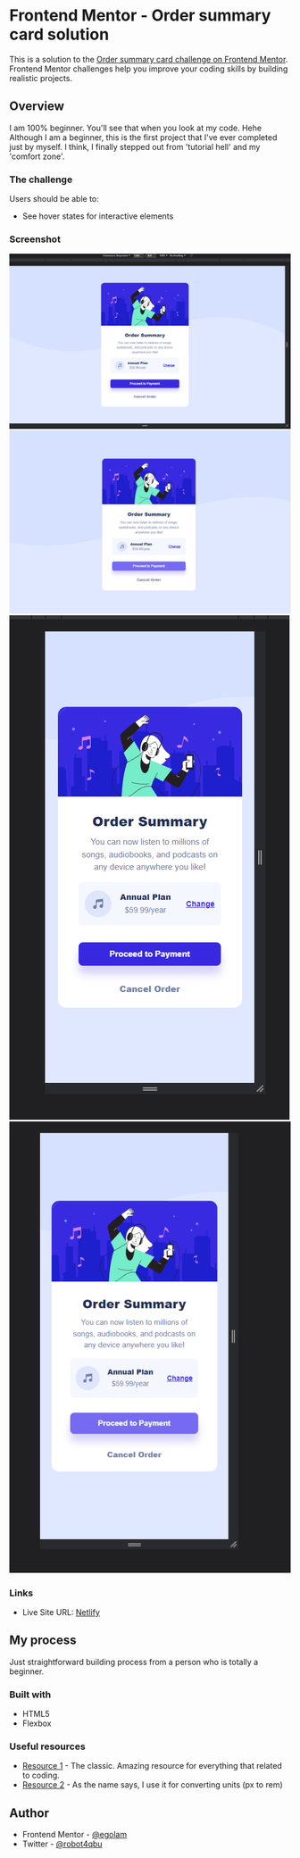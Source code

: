 # Frontend Mentor - Order summary card solution

This is a solution to the [Order summary card challenge on Frontend Mentor](https://www.frontendmentor.io/challenges/order-summary-component-QlPmajDUj). Frontend Mentor challenges help you improve your coding skills by building realistic projects. 

## Overview

I am 100% beginner. You'll see that when you look at my code. Hehe Although I am a beginner, this is the first project that I've ever completed just by myself. I think, I finally stepped out from 'tutorial hell' and my 'comfort zone'.

### The challenge

Users should be able to:

- See hover states for interactive elements

### Screenshot

![](./ssD.png)
![](./ssD-active.png)
![](./ssM.png)
![](./ssM-active.png)

### Links

- Live Site URL: [Netlify](https://sage-licorice-9f710c.netlify.app)

## My process

Just straightforward building process from a person who is totally a beginner.

### Built with

- HTML5
- Flexbox

### Useful resources

- [Resource 1](https://www.w3schools.com/) - The classic. Amazing resource for everything that related to coding.
- [Resource 2](https://www.example.com) - As the name says, I use it for converting units (px to rem)

## Author

- Frontend Mentor - [@egolam](https://www.frontendmentor.io/profile/egolam)
- Twitter - [@robot4qbu](https://www.twitter.com/robot4qbu)